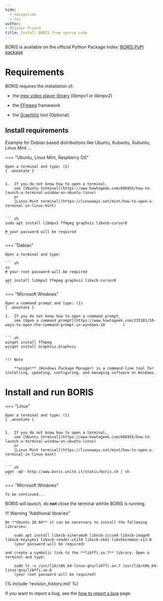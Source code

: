```yaml
---
hide:
  - navigation
  - toc
author:
- Olivier Friard
title: Install BORIS from source code
---
```



BORIS is available on the official Python Package Index: [BORIS PyPI package](https://pypi.org/project/boris-behav-obs)



# Requirements


BORIS requires the installation of:

* the [mpv video player library](https://www.mpv.io) (libmpv1 or libmpv2)

* the [FFmpeg](https://www.ffmpeg.org) framework

* the [GraphViz](https://graphviz.org/) tool (Optional)


## Install requirements


Example for Debian based distributions like Ubuntu, Kubuntu, Xubuntu, Linux Mint ...


=== "Ubuntu, Linux Mint, Raspberry OS"

    Open a terminal and type: (1)
    { .annotate }


    1.  If you do not know how to open a terminal,
        see [Ubuntu terminal](https://www.howtogeek.com/686955/how-to-launch-a-terminal-window-on-ubuntu-linux)
        or
        [Linux Mint terminal](https://linuxways.net/mint/how-to-open-a-terminal-in-linux-mint)


    ``` sh
    sudo apt install libmpv2 ffmpeg graphviz libxcb-cursor0 

    # your password will be required 
    ```



=== "Debian"

    Open a terminal and type:

    ``` sh
    su
    # your root password will be required

    apt install libmpv2 ffmpeg graphviz libxcb-cursor0
    ```

=== "Microsoft Windows"

    Open a command prompt and type: (1)
    { .annotate }

    1.  If you do not know how to open a command prompt,
        see [Open a command prompt](https://www.howtogeek.com/235101/10-ways-to-open-the-command-prompt-in-windows-10        )


    ``` sh
    winget install ffmpeg
    winget install Graphviz.Graphviz
    ```

    !!! Note

        **winget** (Windows Package Manager) is a command-line tool for installing, updating, configuring, and managing software on Windows. 





# Install and run BORIS

=== "Linux"

    Open a terminal and type: (1)
    { .annotate }


    1.  If you do not know how to open a terminal,
        see [Ubuntu terminal](https://www.howtogeek.com/686955/how-to-launch-a-terminal-window-on-ubuntu-linux)
        or
        [Linux Mint terminal](https://linuxways.net/mint/how-to-open-a-terminal-in-linux-mint)


    ``` sh
    wget -qO- http://www.boris.unito.it/static/boris.sh | sh 
    ```

=== "Microsoft Windows"

    To be continued...




BORIS will launch, do **not** close the terminal whhile BORIS is running.





!!! Warning "Additional libraries"
   

    On **Ubuntu 20.04** it can be necessary to install the following libraries:

        sudo apt install libxcb-xinerama0 libxcb-icccm4 libxcb-image0 libxcb-keysyms1 libxcb-render-util0 libxcb-xkb1 libxkbcommon-x11-0
        (your password will be required)

    and create a symbolic link to the **libffi.so.7** library. Open a terminal and type:

        sudo ln -s /usr/lib/x86_64-linux-gnu/libffi.so.7 /usr/lib/x86_64-linux-gnu/libffi.so.6
        (your root password will be required)


{% include 'revision_history.md' %}


If you want to report a bug, see the [how to report a bug](report_a_bug.md) page.
